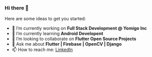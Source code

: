 ### Hi there 👋


Here are some ideas to get you started:

- 🔭 I’m currently working on **Full Stack Development @ Yomigo Inc**
- 🌱 I’m currently learning **Android Developent**
- 👯 I’m looking to collaborate on **Flutter Open Source Projects**
- 💬 Ask me about **Flutter | Firebase | OpenCV | Django**
- 📫 How to reach me: [LinkedIn](https://www.linkedin.com/in/shubhamchhimpa/)

